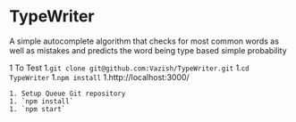 # TypeWriter
A simple autocomplete algorithm that checks for most common words as well as mistakes and predicts the word being type based simple probability

1 To Test
1.`git clone git@github.com:Vazish/TypeWriter.git`
1.`cd TypeWriter`
1.`npm install`
1.http://localhost:3000/

    1. Setup Queue Git repository
    1. `npm install`
    1. `npm start`

